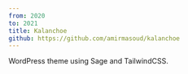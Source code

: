 ```yaml
---
from: 2020
to: 2021
title: Kalanchoe
github: https://github.com/amirmasoud/kalanchoe
---
```


WordPress theme using Sage and TailwindCSS.
